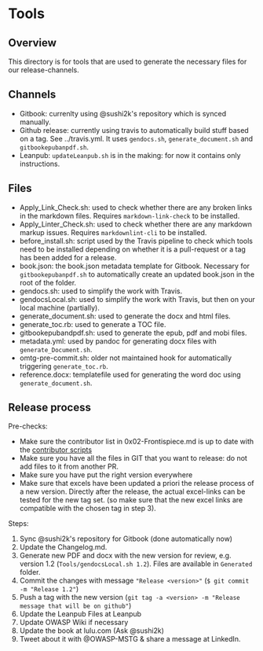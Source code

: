 # Tools

## Overview

This directory is for tools that are used to generate the necessary files for our release-channels.

## Channels

- Gitbook: currenlty using @sushi2k's repository which is synced manually.
- Github release: currently using travis to automatically build stuff based on a tag. See ../travis.yml. It uses `gendocs.sh`, `generate_document.sh` and `gitbookepubanpdf.sh`.
- Leanpub: `updateLeanpub.sh` is in the making: for now it contains only instructions.

## Files

- Apply_Link_Check.sh: used to check whether there are any broken links in the markdown files. Requires `markdown-link-check` to be installed.
- Apply_Linter_Check.sh: used to check whether there are any markdown markup issues. Requires `markdownlint-cli` to be installed.
- before_install.sh: script used by the Travis pipeline to check which tools need to be installed depending on whether it is a pull-request or a tag has been added for a release.
- book.json: the book.json metadata template for Gitbook. Necessary for `gitbookepubanpdf.sh` to automatically create an updated book.json in the root of the folder.
- gendocs.sh: used to simplify the work with Travis.
- gendocsLocal.sh: used to simplify the work with Travis, but then on your local machine (partially).
- generate_document.sh: used to generate the docx and html files.
- generate_toc.rb: used to generate a TOC file.
- gitbookepubandpdf.sh: used to generate the epub, pdf and mobi files.
- metadata.yml: used by pandoc for generating docx files with `generate_Document.sh`.
- omtg-pre-commit.sh: older not maintained hook for automatically triggering `generate_toc.rb`.
- reference.docx: templatefile used for generating the word doc using `generate_document.sh`.

## Release process

Pre-checks:

- Make sure the contributor list in 0x02-Frontispiece.md is up to date with the [contributor scripts](https://github.com/commjoen/contributors-mstg)
- Make sure you have all the files in GIT that you want to release: do not add files to it from another PR.
- Make sure you have put the right version everywhere
- Make sure that excels have been updated a priori the release process of a new version. Directly after the release, the actual excel-links can be tested for the new tag set. (so make sure that the new excel links are compatible with the chosen tag in step 3).

Steps:

1. Sync @sushi2k's repository for Gitbook (done automatically now)
2. Update the Changelog.md.
3. Generate new PDF and docx with the new version for review, e.g. version 1.2 (`Tools/gendocsLocal.sh 1.2`). Files are available in `Generated` folder.
4. Commit the changes with message `"Release <version>"` (`$ git commit -m "Release 1.2"`)
5. Push a tag with the new version (`git tag -a <version> -m "Release message that will be on github"`)
6. Update the Leanpub Files at Leanpub
7. Update OWASP Wiki if necessary
8. Update the book at lulu.com (Ask @sushi2k)
9. Tweet about it with @OWASP-MSTG & share a message at LinkedIn.
